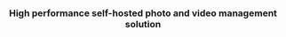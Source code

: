 </p>
<h3 align="center">High performance self-hosted photo and video management solution</h3>
<br/>
